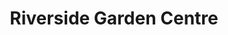 ---
title: "Riverside Garden Centre"
url: /hertford/riverside-garden-centre/
shop: garden centre
---